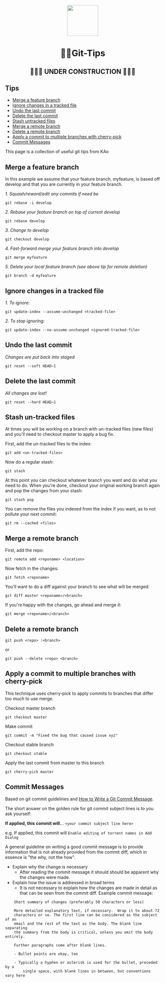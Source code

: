<div align="center">
<img style="width: 100px;height: 100px;margin: auto;" src="https://avatars2.githubusercontent.com/u/62488287?s=200&amp;v=4">

# 🐱‍💻Git-Tips
## 🚧🚧🚧 UNDER CONSTRUCTION 🚧🚧🚧


</div>

## Tips

- [Merge a feature branch](#merge-a-feature-branch)
- [Ignore changes in a tracked file](#Ignore-changes-in-a-tracked-file)
- [Undo the last commit](#Undo-the-last-commit)
- [Delete the last commit](#Delete-the-last-commit)
- [Stash untracked files](#Stash-untracked-files)
- [Merge a remote branch](#Merge-a-remote-branch)
- [Delete a remote branch](#Delete-a-remote-branch)
- [Apply a commit to multiple branches with cherry-pick](#Apply-a-commit-to-multiple-branches-with-cherry-pick)
- [Commit Messages](#Commit-Messages)

This page is a collection of useful git tips from KAo

## Merge a feature branch
In this example we assume that your feature branch, myfeature, is based off develop and that you are currently in your feature branch.

*1. Squash/reword/edit any commits if need be*

    git rebase -i develop
*2. Rebase your feature branch on top of current develop*

    git rebase develop
*3. Change to develop*

    git checkout develop
*4. Fast-forward merge your feature branch into develop*

    git merge myfeature
*5. Delete your local feature branch (see above tip for remote deletion)*

    git branch -d myfeature

## Ignore changes in a tracked file 
*1. To ignore:*

    git update-index --assume-unchanged <tracked-file>

*2. To stop ignoring:*

    git update-index --no-assume-unchanged <ignored-tracked-file>

## Undo the last commit
*Changes are put back into staged*

    git reset --soft HEAD~1

## Delete the last commit
*All changes are lost!*

    git reset --hard HEAD~1

## Stash un-tracked files
At times you will be working on a branch with un-tracked files (new files) and you'll need to checkout master to apply a bug fix.

First, add the un-tracked files to the index:

    git add <un-tracked-files>

Now do a regular stash:

    git stash

At this point you can checkout whatever branch you want and do what you need to do. When you're done, checkout your original working branch again and pop the changes from your stash:

    git stash pop

You can remove the files you indexed from the index if you want, as to not pollute your next commit:

    git rm --cached <files>


## Merge a remote branch
First, add the repo:

    git remote add <reponame> <location>

Now fetch in the changes:

    git fetch <reponame>

You'll want to do a diff against your branch to see what will be merged:

    git diff master <reponame>/<branch>

If you're happy with the changes, go ahead and merge it:

    git merge <reponame>/<branch>

## Delete a remote branch

    git push <repo> :<branch>

or

    git push --delete <repo> <branch>

## Apply a commit to multiple branches with cherry-pick
This technique uses cherry-pick to apply commits to branches that differ too much to use merge.

Checkout master branch

    git checkout master

Make commit

    git commit -m "Fixed the bug that caused issue xyz"

Checkout stable branch

    git checkout stable

Apply the last commit from master to this branch

    git cherry-pick master

## Commit Messages
Based on ​git commit guidelines and ​[How to Write a Git Commit Message](./how-to-write-commit.md).

The short answer on the golden rule for git commit subject lines is to you ask yourself:

**If applied, this commit will.**.. `<your commit subject line here>`

e.g. If applied, this commit will `Enable editing of torrent names in Add Dialog`

A general guideline on writing a good commit message is to provide information that is not already provided from the commit diff, which in essence is "the why, not the how".

* Explain why the change is necessary
    *  After reading the commit message it should should be apparent why the changes were made.
* Explain how the issue is addressed in broad terms
    *  It is not necessary to explain how the changes are made in detail as that can be seen from the commit diff.
Example commit message:
```
    Short summary of changes (preferably 50 characters or less)

    More detailed explanatory text, if necessary.  Wrap it to about 72
    characters or so. The first line can be considered as the subject of an
    email and the rest of the text as the body. The blank line separating
    the summary from the body is critical, unless you omit the body entirely.

    Further paragraphs come after blank lines.

    - Bullet points are okay, too

    - Typically a hyphen or asterisk is used for the bullet, preceded by a
        single space, with blank lines in between, but conventions vary here
```